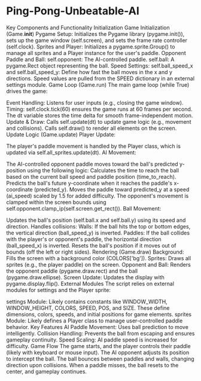 # Ping-Pong-Unbeatable-AI

Key Components and Functionality
Initialization
Game Initialization (Game.__init__)
Pygame Setup: Initializes the Pygame library (pygame.init()), sets up the game window (self.screen), and sets the frame rate controller (self.clock).
Sprites and Player: Initializes a pygame.sprite.Group() to manage all sprites and a Player instance for the user's paddle.
Opponent Paddle and Ball:
self.opponent: The AI-controlled paddle.
self.ball: A pygame.Rect object representing the ball.
Speed Settings:
self.ball_speed_x and self.ball_speed_y: Define how fast the ball moves in the x and y directions.
Speed values are pulled from the SPEED dictionary in an external settings module.
Game Loop (Game.run)
The main game loop (while True) drives the game:

Event Handling:
Listens for user inputs (e.g., closing the game window).
Timing:
self.clock.tick(60) ensures the game runs at 60 frames per second. The dt variable stores the time delta for smooth frame-independent motion.
Update & Draw:
Calls self.update(dt) to update game logic (e.g., movement and collisions).
Calls self.draw() to render all elements on the screen.
Update Logic (Game.update)
Player Update:

The player's paddle movement is handled by the Player class, which is updated via self.all_sprites.update(dt).
AI Movement:

The AI-controlled opponent paddle moves toward the ball's predicted y-position using the following logic:
Calculates the time to reach the ball based on the current ball speed and paddle position (time_to_reach).
Predicts the ball's future y-coordinate when it reaches the paddle's x-coordinate (predicted_y).
Moves the paddle toward predicted_y at a speed (ai_speed) scaled by 1.5 for added difficulty.
The opponent's movement is clamped within the screen bounds using self.opponent.clamp_ip(self.screen.get_rect()).
Ball Movement:

Updates the ball's position (self.ball.x and self.ball.y) using its speed and direction.
Handles collisions:
Walls: If the ball hits the top or bottom edges, the vertical direction (ball_speed_y) is inverted.
Paddles: If the ball collides with the player's or opponent's paddle, the horizontal direction (ball_speed_x) is inverted.
Resets the ball's position if it moves out of bounds (off the left or right sides).
Rendering (Game.draw)
Background: Fills the screen with a background color (COLORS['bg']).
Sprites: Draws all sprites (e.g., the player paddle) on the screen.
Opponent and Ball:
Renders the opponent paddle (pygame.draw.rect) and the ball (pygame.draw.ellipse).
Screen Update: Updates the display with pygame.display.flip().
External Modules
The script relies on external modules for settings and the Player sprite:

settings Module:
Likely contains constants like WINDOW_WIDTH, WINDOW_HEIGHT, COLORS, SPEED, POS, and SIZE.
These define dimensions, colors, speeds, and initial positions for game elements.
sprites Module:
Likely defines a Player class to manage user-controlled paddle behavior.
Key Features
AI Paddle Movement: Uses ball prediction to move intelligently.
Collision Handling: Prevents the ball from escaping and ensures gameplay continuity.
Speed Scaling: AI paddle speed is increased for difficulty.
Game Flow
The game starts, and the player controls their paddle (likely with keyboard or mouse input).
The AI opponent adjusts its position to intercept the ball.
The ball bounces between paddles and walls, changing direction upon collisions.
When a paddle misses, the ball resets to the center, and gameplay continues.
